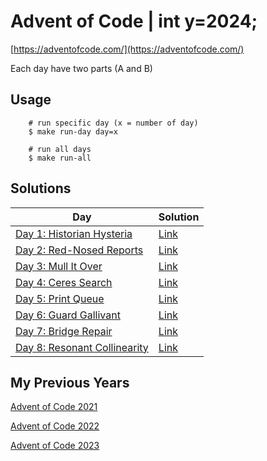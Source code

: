 # Advent of Code | int y=2024;

[https://adventofcode.com/](https://adventofcode.com/)

Each day have two parts (A and B)

## Usage

```
    # run specific day (x = number of day)
    $ make run-day day=x
    
    # run all days
    $ make run-all
```

## Solutions

| **Day**                                                             | **Solution**                                                             |
|---------------------------------------------------------------------|--------------------------------------------------------------------------|
| [Day 1: Historian Hysteria](https://adventofcode.com/2024/day/1)    | [Link](https://github.com/dcorto/adventofcode2024/blob/master/1/main.go) |
| [Day 2: Red-Nosed Reports](https://adventofcode.com/2024/day/2)     | [Link](https://github.com/dcorto/adventofcode2024/blob/master/2/main.go) |                                                                      
| [Day 3: Mull It Over](https://adventofcode.com/2024/day/3)          | [Link](https://github.com/dcorto/adventofcode2024/blob/master/3/main.go) |
| [Day 4: Ceres Search](https://adventofcode.com/2024/day/4)          | [Link](https://github.com/dcorto/adventofcode2024/blob/master/4/main.go) |     
| [Day 5: Print Queue](https://adventofcode.com/2024/day/5)           | [Link](https://github.com/dcorto/adventofcode2024/blob/master/5/main.go) |
| [Day 6: Guard Gallivant](https://adventofcode.com/2024/day/6)       | [Link](https://github.com/dcorto/adventofcode2024/blob/master/6/main.go) |
| [Day 7: Bridge Repair](https://adventofcode.com/2024/day/7)         | [Link](https://github.com/dcorto/adventofcode2024/blob/master/7/main.go) |
| [Day 8: Resonant Collinearity](https://adventofcode.com/2024/day/8) | [Link](https://github.com/dcorto/adventofcode2024/blob/master/8/main.go) |

## My Previous Years
    
[Advent of Code 2021](https://github.com/dcorto/adventofcode2021)

[Advent of Code 2022](https://github.com/dcorto/adventofcode2022)

[Advent of Code 2023](https://github.com/dcorto/adventofcode2023)


